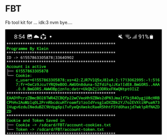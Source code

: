 # FBT
Fb tool kit for ... idk:3 nvm bye....


![alt text](https://raw.githubusercontent.com/XAIVER-XD/FBT/main/Screenshot_20240414_085441_Termux.jpg)
